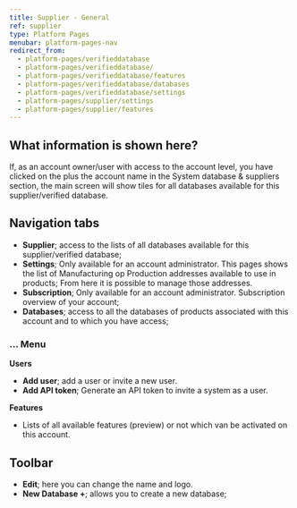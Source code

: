 ```yaml
---
title: Supplier - General
ref: supplier
type: Platform Pages
menubar: platform-pages-nav
redirect_from:
  - platform-pages/verifieddatabase
  - platform-pages/verifieddatabase/
  - platform-pages/verifieddatabase/features
  - platform-pages/verifieddatabase/databases
  - platform-pages/verifieddatabase/settings
  - platform-pages/supplier/settings
  - platform-pages/supplier/features
---
```


## What information is shown here?
If, as an account owner/user with access to the account level, you have clicked on the plus the account name in the System database & suppliers section, the main screen will show tiles for all databases available for this supplier/verified database.


## Navigation tabs
- **Supplier**; access to the lists of all databases available for this supplier/verified database;
- **Settings**; Only available for an account administrator. This pages shows the list of Manufacturing op Production addresses available to use in products; From here it is possible to manage those addresses.
- **Subscription**; Only available for an account administrator. Subscription overview of your account;
- **Databases**; access to all the databases of products associated with this account and to which you have access;

### ... Menu

**Users**
- **Add user**; add a user or invite a new user.
- **Add API token**; Generate an API token to invite a system as a user.

**Features**
- Lists of all available features (preview) or not which van be activated on this account.


## Toolbar
- **Edit**; here you can change the name and logo.
- **New Database +**; allows you to create a new database;




